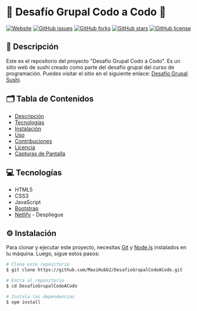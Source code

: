 # 🍣 Desafío Grupal Codo a Codo 🍣

[![Website](https://img.shields.io/badge/Website-Online-brightgreen)](https://desafiogrupalsushi.netlify.app/)
[![GitHub issues](https://img.shields.io/github/issues/MaxiHubb2/DesafioGrupalCodoACodo)](https://github.com/MaxiHubb2/DesafioGrupalCodoACodo/issues)
[![GitHub forks](https://img.shields.io/github/forks/MaxiHubb2/DesafioGrupalCodoACodo)](https://github.com/MaxiHubb2/DesafioGrupalCodoACodo/network)
[![GitHub stars](https://img.shields.io/github/stars/MaxiHubb2/DesafioGrupalCodoACodo)](https://github.com/MaxiHubb2/DesafioGrupalCodoACodo/stargazers)
[![GitHub license](https://img.shields.io/github/license/MaxiHubb2/DesafioGrupalCodoACodo)](https://github.com/MaxiHubb2/DesafioGrupalCodoACodo/blob/main/LICENSE)

## 📖 Descripción

Este es el repositorio del proyecto "Desafío Grupal Codo a Codo". Es un sitio web de sushi creado como parte del desafío grupal del curso de programación. Puedes visitar el sitio en el siguiente enlace: [Desafío Grupal Sushi](https://desafiogrupalsushi.netlify.app/).

## 🗂️ Tabla de Contenidos

- [Descripción](#-descripción)
- [Tecnologías](#-tecnologías)
- [Instalación](#-instalación)
- [Uso](#-uso)
- [Contribuciones](#-contribuciones)
- [Licencia](#-licencia)
- [Capturas de Pantalla](#-capturas-de-pantalla)

## 💻 Tecnologías

- HTML5
- CSS3
- JavaScript
- [Bootstrap](https://getbootstrap.com/)
- [Netlify](https://www.netlify.com/) - Despliegue

## ⚙️ Instalación

Para clonar y ejecutar este proyecto, necesitas [Git](https://git-scm.com) y [Node.js](https://nodejs.org/en/) instalados en tu máquina. Luego, sigue estos pasos:

```bash
# Clona este repositorio
$ git clone https://github.com/MaxiHubb2/DesafioGrupalCodoACodo.git

# Entra al repositorio
$ cd DesafioGrupalCodoACodo

# Instala las dependencias
$ npm install

